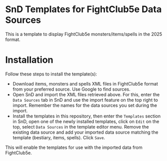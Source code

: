 # SnD Templates for FightClub5e Data Sources

This is a template to display FightClub5e monsters/items/spells in the 2025 format. 

# Installation

Follow these steps to install the template(s):
* Download items, monsters and spells XML files in FightClub5e format from your preferred source. Use Google to find sources.
* Open SnD and import the XML files retrieved above. For this, enter the `Data Sources` tab in SnD and use the import feature on the top right to import. Remember the names for the data sources you set during the import.
* Install the templates in this repository, then enter the `Templates` section in SnD, open one of the newly installed templates, click on `Edit` on the top, select `Data Sources` in the template editor menu. Remove the existing data source and add your imported data source matching the template (bestiary, items, spells). Click `Save`.

This will enable the templates for use with the imported data from FightClub5e.
